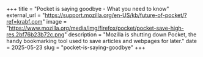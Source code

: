 +++
title = "Pocket is saying goodbye - What you need to know"
external_url = "https://support.mozilla.org/en-US/kb/future-of-pocket/?ref=krabf.com"
image = "https://www.mozilla.org/media/img/firefox/pocket/pocket-save-high-res.2bf76b23b72c.png"
description = "Mozilla is shutting down Pocket, the handy bookmarking tool used to save articles and webpages for later."
date = 2025-05-23
slug = "pocket-is-saying-goodbye"
+++ 